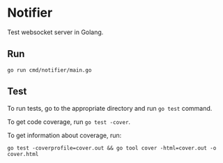 # Notifier
Test websocket server in Golang.

## Run
```
go run cmd/notifier/main.go
```

## Test
To run tests, go to the appropriate directory and run `go test` command.

To get code coverage, run `go test -cover`.

To get information about coverage, run:

`go test -coverprofile=cover.out && go tool cover -html=cover.out -o cover.html`